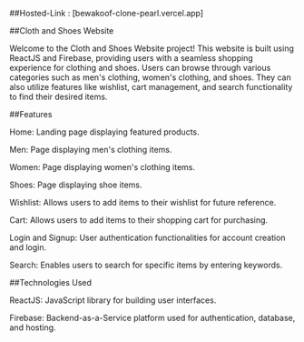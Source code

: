 
##Hosted-Link : [bewakoof-clone-pearl.vercel.app]

##Cloth and Shoes Website

Welcome to the Cloth and Shoes Website project! This website is built using ReactJS and Firebase, providing users with a seamless shopping experience for clothing and shoes. Users can browse through various categories such as men's clothing, women's clothing, and shoes. They can also utilize features like wishlist, cart management, and search functionality to find their desired items.

##Features

Home: Landing page displaying featured products.

Men: Page displaying men's clothing items.

Women: Page displaying women's clothing items.

Shoes: Page displaying shoe items.

Wishlist: Allows users to add items to their wishlist for future reference.

Cart: Allows users to add items to their shopping cart for purchasing.

Login and Signup: User authentication functionalities for account creation and login.

Search: Enables users to search for specific items by entering keywords.

##Technologies Used

ReactJS: JavaScript library for building user interfaces.

Firebase: Backend-as-a-Service platform used for authentication, database, and hosting.


